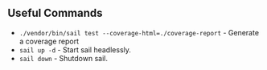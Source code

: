 ## Useful Commands

- `./vendor/bin/sail test --coverage-html=./coverage-report` - Generate a coverage report
- `sail up -d` - Start sail headlessly.
- `sail down` - Shutdown sail.

